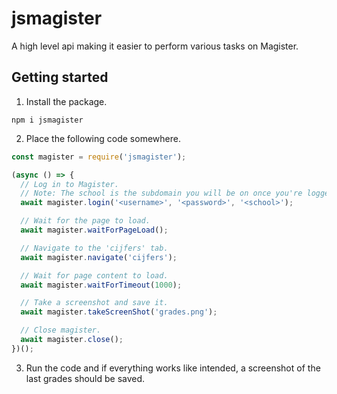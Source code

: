 # jsmagister
A high level api making it easier to perform various tasks on Magister.

## Getting started
1. Install the package.
```
npm i jsmagister
```

2. Place the following code somewhere.
```js
const magister = require('jsmagister');

(async () => {
  // Log in to Magister. 
  // Note: The school is the subdomain you will be on once you're logged in to Magister.
  await magister.login('<username>', '<password>', '<school>');

  // Wait for the page to load.
  await magister.waitForPageLoad();

  // Navigate to the 'cijfers' tab.
  await magister.navigate('cijfers');

  // Wait for page content to load.
  await magister.waitForTimeout(1000);

  // Take a screenshot and save it.
  await magister.takeScreenShot('grades.png');

  // Close magister.
  await magister.close();
})();
```

3. Run the code and if everything works like intended, a screenshot of the last grades should be saved.
